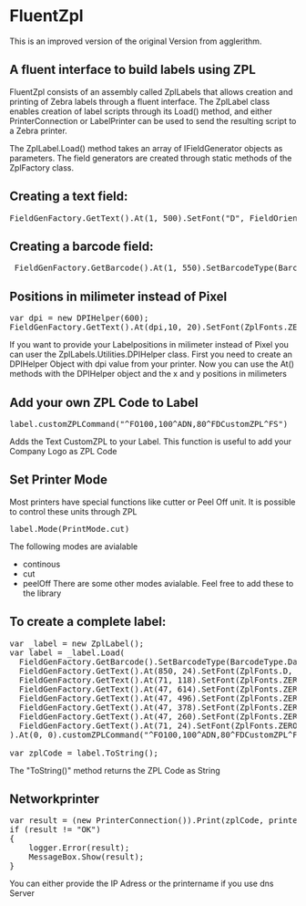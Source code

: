 FluentZpl
=========

This is an improved version of the original Version from agglerithm.

<h2>A fluent interface to build labels using ZPL</h2>

FluentZpl consists of an assembly called ZplLabels that allows creation and printing of Zebra labels through a fluent interface. The ZplLabel class enables creation of label scripts through its Load() method, and either PrinterConnection or LabelPrinter can be used to send the resulting script to a Zebra printer.

The ZplLabel.Load() method takes an array of IFieldGenerator objects as parameters.  The field generators are created through static methods of the ZplFactory class. 

<h2>Creating a text field:</h2>

<pre>FieldGenFactory.GetText().At(1, 500).SetFont("D", FieldOrientation.Normal, 56).WithData("PO Line Number").Centered(1200)
</pre>
<h2>Creating a barcode field:</h2>
<pre>
 FieldGenFactory.GetBarcode().At(1, 550).SetBarcodeType(BarcodeType.Code128).SetFont("D", FieldOrientation.Normal, 40).WithData("1").Height(70).BarWidth(2).Centered(1200) </pre>

<h2>Positions in milimeter instead of Pixel</h2>
<pre>
var dpi = new DPIHelper(600);
FieldGenFactory.GetText().At(dpi,10, 20).SetFont(ZplFonts.ZERO, FieldOrientation.Normal, 50).WithData("Testlabel")
</pre>
If you want to provide your Labelpositions in milimeter instead of Pixel you can user the ZplLabels.Utilities.DPIHelper class. First you need to create an DPIHelper Object with dpi value from your printer. Now you can use the At() methods with the DPIHelper object and the x and y positions in milimeters

<h2>Add your own ZPL Code to Label</h2>
<pre>label.customZPLCommand("^FO100,100^ADN,80^FDCustomZPL^FS")</pre>
Adds the Text CustomZPL to your Label. This function is useful to add your Company Logo as ZPL Code

<h2>Set Printer Mode</h2>
Most printers have special functions like cutter or Peel Off unit. It is possible to control these units through ZPL
<pre>label.Mode(PrintMode.cut)</pre>

The following modes are avialable
* continous
* cut
* peelOff
There are some other modes avialable. Feel free to add these to the library

<h2>To create a complete label:</h2>

<pre>var _label = new ZplLabel();
var label = _label.Load(    
  FieldGenFactory.GetBarcode().SetBarcodeType(BarcodeType.DataMatrix).printTextLabel(false).Height(14).WithData("UI123456789").At(827, 307),    
  FieldGenFactory.GetText().At(850, 24).SetFont(ZplFonts.D, FieldOrientation.Normal, 40).WithData("Testlabel"),    
  FieldGenFactory.GetText().At(71, 118).SetFont(ZplFonts.ZERO, FieldOrientation.Normal, 50).WithData("Testlabel Testlabel Testlabel"),    
  FieldGenFactory.GetText().At(47, 614).SetFont(ZplFonts.ZERO, FieldOrientation.Normal, 70).WithData("UID: Testlabel"),    
  FieldGenFactory.GetText().At(47, 496).SetFont(ZplFonts.ZERO, FieldOrientation.Normal, 60).WithData("Reel: Testlabel"),    
  FieldGenFactory.GetText().At(47, 378).SetFont(ZplFonts.ZERO, FieldOrientation.Normal, 60).WithData("MSL: Testlabel"),    
  FieldGenFactory.GetText().At(47, 260).SetFont(ZplFonts.ZERO, FieldOrientation.Normal, 60).WithData("Menge: Testlabel"),    
  FieldGenFactory.GetText().At(71, 24).SetFont(ZplFonts.ZERO, FieldOrientation.Normal, 70).WithData("SAP: Testlabel")    
).At(0, 0).customZPLCommand("^FO100,100^ADN,80^FDCustomZPL^FS").CutOffset(0).Mode(PrintMode.cut);

var zplCode = label.ToString();
</pre>
                
The "ToString()" method returns the ZPL Code as String

<h2>Networkprinter</h2>
<pre>
var result = (new PrinterConnection()).Print(zplCode, printername);
if (result != "OK")
{
    logger.Error(result);
    MessageBox.Show(result);
}
</pre>
You can either provide the IP Adress or the printername if you use dns Server
